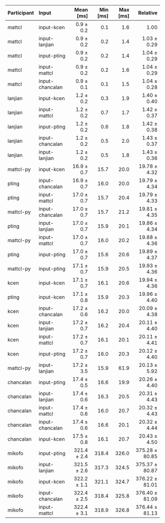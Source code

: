 | Participant | Input | Mean [ms] | Min [ms] | Max [ms] | Relative |
|:---|:---|---:|---:|---:|---:|
| mattcl | input-kcen | 0.9 ± 0.2 | 0.1 | 1.6 | 1.00 |
| mattcl | input-lanjian | 0.9 ± 0.2 | 0.2 | 1.4 | 1.03 ± 0.29 |
| mattcl | input-pting | 0.9 ± 0.2 | 0.2 | 1.4 | 1.04 ± 0.29 |
| mattcl | input-mattcl | 0.9 ± 0.2 | 0.2 | 1.6 | 1.04 ± 0.29 |
| mattcl | input-chancalan | 0.9 ± 0.1 | 0.1 | 1.5 | 1.04 ± 0.28 |
| lanjian | input-kcen | 1.2 ± 0.2 | 0.3 | 1.9 | 1.40 ± 0.40 |
| lanjian | input-mattcl | 1.2 ± 0.2 | 0.7 | 1.7 | 1.42 ± 0.37 |
| lanjian | input-pting | 1.2 ± 0.2 | 0.6 | 1.8 | 1.42 ± 0.38 |
| lanjian | input-chancalan | 1.2 ± 0.2 | 0.5 | 2.0 | 1.43 ± 0.37 |
| lanjian | input-lanjian | 1.2 ± 0.2 | 0.5 | 1.8 | 1.43 ± 0.36 |
| mattcl-py | input-kcen | 16.9 ± 0.7 | 15.7 | 20.0 | 19.78 ± 4.32 |
| pting | input-chancalan | 16.9 ± 0.7 | 16.0 | 20.0 | 19.79 ± 4.34 |
| pting | input-mattcl | 17.0 ± 0.7 | 15.7 | 20.4 | 19.79 ± 4.33 |
| mattcl-py | input-chancalan | 17.0 ± 0.7 | 15.7 | 21.2 | 19.81 ± 4.35 |
| pting | input-lanjian | 17.0 ± 0.7 | 15.9 | 20.1 | 19.86 ± 4.34 |
| mattcl-py | input-mattcl | 17.0 ± 0.7 | 16.0 | 20.2 | 19.88 ± 4.36 |
| pting | input-pting | 17.0 ± 0.7 | 15.6 | 20.6 | 19.89 ± 4.37 |
| mattcl-py | input-pting | 17.1 ± 0.7 | 15.9 | 20.5 | 19.93 ± 4.36 |
| kcen | input-kcen | 17.1 ± 0.7 | 16.1 | 20.6 | 19.94 ± 4.36 |
| pting | input-kcen | 17.1 ± 0.8 | 15.9 | 20.3 | 19.96 ± 4.40 |
| kcen | input-chancalan | 17.2 ± 0.6 | 16.2 | 20.0 | 20.09 ± 4.38 |
| kcen | input-lanjian | 17.2 ± 0.7 | 16.2 | 20.4 | 20.11 ± 4.40 |
| kcen | input-mattcl | 17.2 ± 0.7 | 16.1 | 20.1 | 20.11 ± 4.41 |
| kcen | input-pting | 17.2 ± 0.7 | 16.0 | 20.3 | 20.12 ± 4.40 |
| mattcl-py | input-lanjian | 17.2 ± 3.5 | 15.9 | 61.9 | 20.13 ± 5.92 |
| chancalan | input-pting | 17.4 ± 0.5 | 16.6 | 19.9 | 20.26 ± 4.40 |
| chancalan | input-lanjian | 17.4 ± 0.6 | 16.3 | 20.5 | 20.31 ± 4.43 |
| chancalan | input-mattcl | 17.4 ± 0.6 | 16.0 | 20.7 | 20.32 ± 4.43 |
| chancalan | input-chancalan | 17.4 ± 0.6 | 16.6 | 20.1 | 20.32 ± 4.44 |
| chancalan | input-kcen | 17.5 ± 0.8 | 16.1 | 20.7 | 20.43 ± 4.50 |
| mikofo | input-pting | 321.4 ± 2.4 | 318.4 | 326.0 | 375.28 ± 80.85 |
| mikofo | input-lanjian | 321.5 ± 2.6 | 317.3 | 324.5 | 375.37 ± 80.87 |
| mikofo | input-kcen | 322.2 ± 1.1 | 321.1 | 324.7 | 376.22 ± 81.01 |
| mikofo | input-chancalan | 322.4 ± 2.5 | 318.4 | 325.8 | 376.40 ± 81.09 |
| mikofo | input-mattcl | 322.4 ± 3.1 | 318.9 | 326.8 | 376.44 ± 81.13 |
